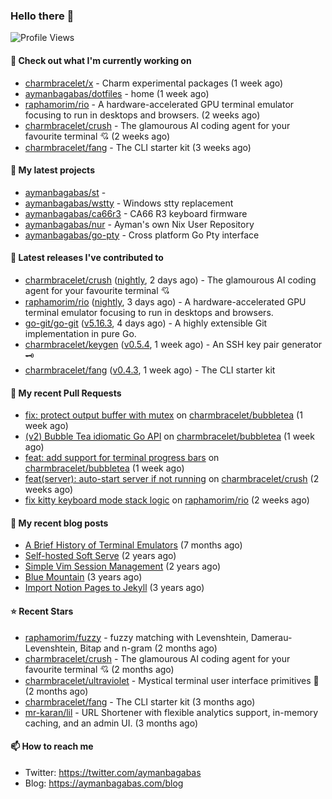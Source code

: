 ### Hello there 👋

![Profile Views](https://komarev.com/ghpvc/?username=aymanbagabas&label=PROFILE+VIEWS)

#### 👷 Check out what I'm currently working on

- [charmbracelet/x](https://github.com/charmbracelet/x) - Charm experimental packages (1 week ago)
- [aymanbagabas/dotfiles](https://github.com/aymanbagabas/dotfiles) - home (1 week ago)
- [raphamorim/rio](https://github.com/raphamorim/rio) - A hardware-accelerated GPU terminal emulator focusing to run in desktops and browsers. (2 weeks ago)
- [charmbracelet/crush](https://github.com/charmbracelet/crush) - The glamourous AI coding agent for your favourite terminal 💘 (2 weeks ago)
- [charmbracelet/fang](https://github.com/charmbracelet/fang) - The CLI starter kit (3 weeks ago)

#### 🌱 My latest projects

- [aymanbagabas/st](https://github.com/aymanbagabas/st) - 
- [aymanbagabas/wstty](https://github.com/aymanbagabas/wstty) - Windows stty replacement
- [aymanbagabas/ca66r3](https://github.com/aymanbagabas/ca66r3) - CA66 R3 keyboard firmware
- [aymanbagabas/nur](https://github.com/aymanbagabas/nur) - Ayman&#39;s own Nix User Repository
- [aymanbagabas/go-pty](https://github.com/aymanbagabas/go-pty) - Cross platform Go Pty interface

#### 🔭 Latest releases I've contributed to

- [charmbracelet/crush](https://github.com/charmbracelet/crush) ([nightly](https://github.com/charmbracelet/crush/releases/tag/nightly), 2 days ago) - The glamourous AI coding agent for your favourite terminal 💘
- [raphamorim/rio](https://github.com/raphamorim/rio) ([nightly](https://github.com/raphamorim/rio/releases/tag/nightly), 3 days ago) - A hardware-accelerated GPU terminal emulator focusing to run in desktops and browsers.
- [go-git/go-git](https://github.com/go-git/go-git) ([v5.16.3](https://github.com/go-git/go-git/releases/tag/v5.16.3), 4 days ago) - A highly extensible Git implementation in pure Go.
- [charmbracelet/keygen](https://github.com/charmbracelet/keygen) ([v0.5.4](https://github.com/charmbracelet/keygen/releases/tag/v0.5.4), 1 week ago) - An SSH key pair generator 🗝️
- [charmbracelet/fang](https://github.com/charmbracelet/fang) ([v0.4.3](https://github.com/charmbracelet/fang/releases/tag/v0.4.3), 1 week ago) - The CLI starter kit

#### 🔨 My recent Pull Requests

- [fix: protect output buffer with mutex](https://github.com/charmbracelet/bubbletea/pull/1502) on [charmbracelet/bubbletea](https://github.com/charmbracelet/bubbletea) (1 week ago)
- [(v2) Bubble Tea idiomatic Go API](https://github.com/charmbracelet/bubbletea/pull/1500) on [charmbracelet/bubbletea](https://github.com/charmbracelet/bubbletea) (1 week ago)
- [feat: add support for terminal progress bars](https://github.com/charmbracelet/bubbletea/pull/1499) on [charmbracelet/bubbletea](https://github.com/charmbracelet/bubbletea) (1 week ago)
- [feat(server): auto-start server if not running](https://github.com/charmbracelet/crush/pull/1121) on [charmbracelet/crush](https://github.com/charmbracelet/crush) (2 weeks ago)
- [fix kitty keyboard mode stack logic](https://github.com/raphamorim/rio/pull/1309) on [raphamorim/rio](https://github.com/raphamorim/rio) (2 weeks ago)

#### 📜 My recent blog posts

- [A Brief History of Terminal Emulators](https://aymanbagabas.com/blog/2025/03/11/a-brief-history-of-terminal-emulators.html) (7 months ago)
- [Self-hosted Soft Serve](https://aymanbagabas.com/blog/2023/04/28/self-hosted-soft-serve.html) (2 years ago)
- [Simple Vim Session Management](https://aymanbagabas.com/blog/2023/04/13/simple-vim-session-management.html) (2 years ago)
- [Blue Mountain](https://aymanbagabas.com/blog/2022/06/02/blue-mountain.html) (3 years ago)
- [Import Notion Pages to Jekyll](https://aymanbagabas.com/blog/2022/03/29/import-notion-pages-to-jekyll.html) (3 years ago)

#### ⭐ Recent Stars

- [raphamorim/fuzzy](https://github.com/raphamorim/fuzzy) - fuzzy matching with Levenshtein, Damerau-Levenshtein, Bitap and n-gram (2 months ago)
- [charmbracelet/crush](https://github.com/charmbracelet/crush) - The glamourous AI coding agent for your favourite terminal 💘 (2 months ago)
- [charmbracelet/ultraviolet](https://github.com/charmbracelet/ultraviolet) - Mystical terminal user interface primitives 🌈 (2 months ago)
- [charmbracelet/fang](https://github.com/charmbracelet/fang) - The CLI starter kit (3 months ago)
- [mr-karan/lil](https://github.com/mr-karan/lil) - URL Shortener with flexible analytics support, in-memory caching, and an admin UI. (3 months ago)

#### 📫 How to reach me

- Twitter: https://twitter.com/aymanbagabas
- Blog: https://aymanbagabas.com/blog
